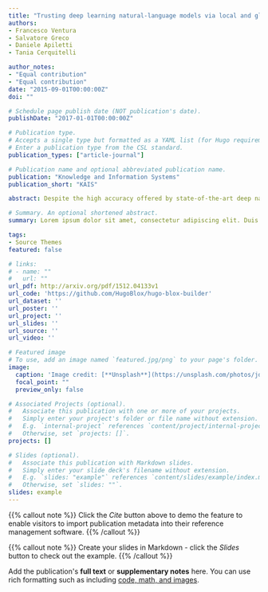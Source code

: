 ```yaml
---
title: "Trusting deep learning natural-language models via local and global explanations"
authors:
- Francesco Ventura
- Salvatore Greco
- Daniele Apiletti
- Tania Cerquitelli

author_notes:
- "Equal contribution"
- "Equal contribution"
date: "2015-09-01T00:00:00Z"
doi: ""

# Schedule page publish date (NOT publication's date).
publishDate: "2017-01-01T00:00:00Z"

# Publication type.
# Accepts a single type but formatted as a YAML list (for Hugo requirements).
# Enter a publication type from the CSL standard.
publication_types: ["article-journal"]

# Publication name and optional abbreviated publication name.
publication: "Knowledge and Information Systems"
publication_short: "KAIS"

abstract: Despite the high accuracy offered by state-of-the-art deep natural-language models (e.g., LSTM, BERT), their application in real-life settings is still widely limited, as they behave like a black-box to the end-user. Hence, explainability is rapidly becoming a fundamental requirement of future-generation data-driven systems based on deep-learning approaches. Several attempts to fulfill the existing gap between accuracy and interpretability have been made. However, robust and specialized eXplainable Artificial Intelligence solutions, tailored to deep natural-language models, are still missing. We propose a new framework, named T-EBAnO, which provides innovative prediction-local and class-based model-global explanation strategies tailored to deep learning natural-language models. Given a deep NLP model and the textual input data, T-EBAnO provides an objective, human-readable, domain-specific assessment of the reasons behind the automatic decision-making process. Specifically, the framework extracts sets of interpretable features mining the inner knowledge of the model. Then, it quantifies the influence of each feature during the prediction process by exploiting the normalized Perturbation Influence Relation index at the local level and the novel Global Absolute Influence and Global Relative Influence indexes at the global level. The effectiveness and the quality of the local and global explanations obtained with T-EBAnO are proved on an extensive set of experiments addressing different tasks, such as a sentiment-analysis task performed by a fine-tuned BERT model and a toxic-comment classification task performed by an LSTM model. The quality of the explanations proposed by T-EBAnO, and, specifically, the correlation between the influence index and human judgment, has been evaluated by humans in a survey with more than 4000 judgments. To prove the generality of T-EBAnO and its model/task-independent methodology, experiments with other models (ALBERT, ULMFit) on popular public datasets (Ag News and Cola) are also discussed in detail.

# Summary. An optional shortened abstract.
summary: Lorem ipsum dolor sit amet, consectetur adipiscing elit. Duis posuere tellus ac convallis placerat. Proin tincidunt magna sed ex sollicitudin condimentum.

tags:
- Source Themes
featured: false

# links:
# - name: ""
#   url: ""
url_pdf: http://arxiv.org/pdf/1512.04133v1
url_code: 'https://github.com/HugoBlox/hugo-blox-builder'
url_dataset: ''
url_poster: ''
url_project: ''
url_slides: ''
url_source: ''
url_video: ''

# Featured image
# To use, add an image named `featured.jpg/png` to your page's folder. 
image:
  caption: 'Image credit: [**Unsplash**](https://unsplash.com/photos/jdD8gXaTZsc)'
  focal_point: ""
  preview_only: false

# Associated Projects (optional).
#   Associate this publication with one or more of your projects.
#   Simply enter your project's folder or file name without extension.
#   E.g. `internal-project` references `content/project/internal-project/index.md`.
#   Otherwise, set `projects: []`.
projects: []

# Slides (optional).
#   Associate this publication with Markdown slides.
#   Simply enter your slide deck's filename without extension.
#   E.g. `slides: "example"` references `content/slides/example/index.md`.
#   Otherwise, set `slides: ""`.
slides: example
---
```


{{% callout note %}}
Click the *Cite* button above to demo the feature to enable visitors to import publication metadata into their reference management software.
{{% /callout %}}

{{% callout note %}}
Create your slides in Markdown - click the *Slides* button to check out the example.
{{% /callout %}}

Add the publication's **full text** or **supplementary notes** here. You can use rich formatting such as including [code, math, and images](https://docs.hugoblox.com/content/writing-markdown-latex/).

